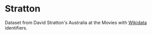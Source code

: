 # Stratton

Dataset from David Stratton's Australia at the Movies with [Wikidata](https://www.wikidata.org) identifiers.

